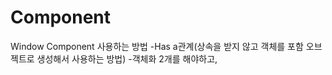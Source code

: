 Component
=============

Window Component 사용하는 방법
-Has a관계(상속을 받지 않고 객체를 포함 오브젝트로 생성해서 사용하는 방법)
-객체화 2개를 해야하고, 